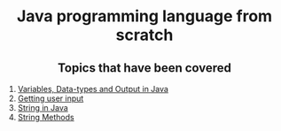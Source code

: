 <div align ="center">

# Java programming language from scratch
## Topics that have been covered
</div>

1. [Variables, Data-types and Output in Java](https://github.com/flickaim135/Java/blob/main/tut1.java)
1. [Getting user input](https://github.com/flickaim135/Java/blob/main/tut2.java)
1. [String in Java](https://github.com/flickaim135/Java/blob/main/tut3.java)
1. [String Methods](https://github.com/flickaim135/Java/blob/main/tut3.java)
